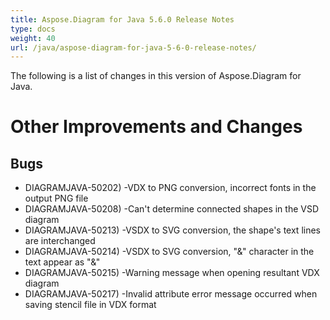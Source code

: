 ```yaml
---
title: Aspose.Diagram for Java 5.6.0 Release Notes
type: docs
weight: 40
url: /java/aspose-diagram-for-java-5-6-0-release-notes/
---
```


The following is a list of changes in this version of Aspose.Diagram for Java.
# **Other Improvements and Changes**
## **Bugs**
- DIAGRAMJAVA-50202) -VDX to PNG conversion, incorrect fonts in the output PNG file
- DIAGRAMJAVA-50208) -Can't determine connected shapes in the VSD diagram
- DIAGRAMJAVA-50213) -VSDX to SVG conversion, the shape's text lines are interchanged
- DIAGRAMJAVA-50214) -VSDX to SVG conversion, "&" character in the text appear as "&"
- DIAGRAMJAVA-50215) -Warning message when opening resultant VDX diagram
- DIAGRAMJAVA-50217) -Invalid attribute error message occurred when saving stencil file in VDX format
